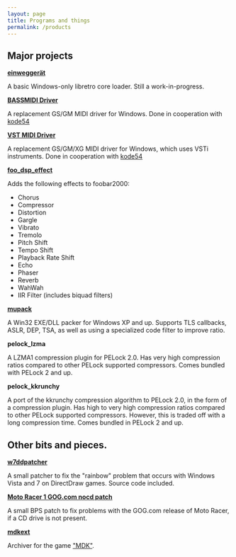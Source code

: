 ```yaml
---
layout: page
title: Programs and things
permalink: /products
---
```


## Major projects

[**einweggerät**](https://github.com/mudlord/einweggerat)

A basic Windows-only libretro core loader. Still a work-in-progress.

[**BASSMIDI Driver**](http://kode54.net/bassmididrv/)

A replacement GS/GM MIDI driver for Windows. Done in cooperation with [kode54](http://kode54.net)

[**VST MIDI Driver**](https://kode54.net/vstmididrv.exe)

A replacement GS/GM/XG MIDI driver for Windows, which uses VSTi instruments. Done in cooperation with [kode54](http://kode54.net)

[**foo_dsp_effect**](http://foobar2000.org/components/view/foo_dsp_effect)

Adds the following effects to foobar2000:
- Chorus
- Compressor
- Distortion
- Gargle
- Vibrato
- Tremolo
- Pitch Shift
- Tempo Shift
- Playback Rate Shift
- Echo
- Phaser
- Reverb
- WahWah
- IIR Filter (includes biquad filters)

[**mupack**](http://github.com/mudlord/mupack)

A Win32 EXE/DLL packer for Windows XP and up. Supports TLS callbacks, ASLR, DEP, TSA, as well as using a specialized code filter to improve ratio.

**pelock_lzma**

A LZMA1 compression plugin for PELock 2.0. Has very high compression ratios compared to other PELock supported compressors. Comes bundled with PELock 2 and up.

**pelock_kkrunchy**

A port of the kkrunchy compression algorithm to PELock 2.0, in the form of a compression plugin. Has high to very high compression ratios compared to other PELock supported compressors. However, this is traded off with a long compression time. Comes bundled in PELock 2 and up.

## Other bits and pieces.

[**w7ddpatcher**](http://rebote.net/prods/w7ddpatcher-withsource.zip)

A small patcher to fix the "rainbow" problem that occurs with Windows Vista and 7 on DirectDraw games. Source code included.

[**Moto Racer 1 GOG.com nocd patch**](http://rebote.net/prods/motoracer1_v322_gog.bps)

A small BPS patch to fix problems with the GOG.com release of Moto Racer, if a CD drive is not present. 

[**mdkext**](http://rebote.net/prods/mdkext.rar)

Archiver for the game ["MDK"](https://en.wikipedia.org/wiki/MDK_(video_game)).